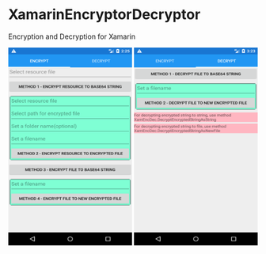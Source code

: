 # XamarinEncryptorDecryptor
Encryption and Decryption for Xamarin

<p float="left">
<img src="TestFileEncryptDecryptXamarin/Screenshot_1544077541.png" width="250" height="400">
<img src="TestFileEncryptDecryptXamarin/Screenshot_1544081004.png" width="250" height="400">
</p>
